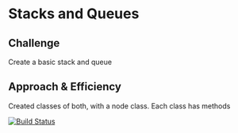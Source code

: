 # Stacks and Queues
## Challenge
Create a basic stack and queue

## Approach & Efficiency
Created classes of both, with a node class. Each class has methods

[![Build Status](https://travis-ci.com/shiratap/data-structures-and-algorithms.svg?branch=master)](https://travis-ci.com/shiratap/data-structures-and-algorithms)
